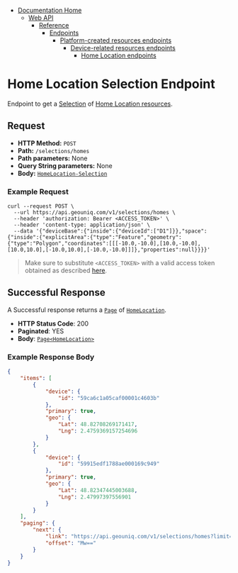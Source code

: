 * [Documentation Home](../../../../../../README.md)
    * [Web API](../../../../../index.md)  
      * [Reference](../../../../index.md)  
        * [Endpoints](../../../index.md)
           * [Platform-created resources endpoints](../../index.md)
                * [Device-related resources endpoints](../index.md)
                    * [Home Location endpoints](index.md)
                    
# Home Location Selection Endpoint

Endpoint to get a [Selection](../../../../../concepts/resource-selection.md) of 
[Home Location resources](../../../../resources/platform-created/device-related/home-location.md).

## Request

* **HTTP Method:** `POST`
* **Path:** `/selections/homes`
* **Path parameters:** None
* **Query String parameters:** None
* **Body:** [`HomeLocation-Selection`](../../../../data-models/r-selection/home-location.md)
    
### Example Request


```
curl --request POST \
  --url https://api.geouniq.com/v1/selections/homes \
  --header 'authorization: Bearer <ACCESS_TOKEN>' \
  --header 'content-type: application/json' \
  --data '{"deviceBase":{"inside":{"deviceId":["D1"]}},"space":{"inside":{"explicitArea":{"type":"Feature","geometry":{"type":"Polygon","coordinates":[[[-10.0,-10.0],[10.0,-10.0],[10.0,10.0],[-10.0,10.0],[-10.0,-10.0]]]},"properties":null}}}}'
```

> Make sure to substitute `<ACCESS_TOKEN>` with a valid access token obtained as described [here](/api/reference/general-aspects/auth.md).

## Successful Response


A Successful response returns a [`Page`](../../../../general-aspects/pagination.md) 
of [`HomeLocation`](../../../../data-models/resources/platform-created/device-related/home-location.md).

* **HTTP Status Code**: 200
* **Paginated**: YES
* **Body**: [`Page`](../../../../general-aspects/pagination.md)[`<HomeLocation>`](../../../../data-models/resources/platform-created/device-related/home-location.md)

### Example Response Body

```json
{
    "items": [
        {
            "device": {
                "id": "59ca6c1a05caf00001c4603b"
            },
            "primary": true,
            "geo": {
                "Lat": 48.82708269171417,
                "Lng": 2.4759369157254696
            }
        },
        {
            "device": {
                "id": "59915edf1788ae000169c949"
            },
            "primary": true,
            "geo": {
                "Lat": 48.82347445003688,
                "Lng": 2.47997397556901
            }
        }
    ],
    "paging": {
        "next": {
            "link": "https://api.geouniq.com/v1/selections/homes?limit=3&offset=Mw%3D%3D",
            "offset": "Mw=="
        }
    }
}
```



